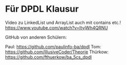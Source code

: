 # Für DPDL Klausur

Video zu LinkedList und ArrayList auch mit contains etc.!
https://www.youtube.com/watch?v=ItyjWh4QRNU


GitHub von anderen Schülern:

Paul: https://github.com/paulinfo-ba/dpdl
Tom: https://github.com/IllusiveCoder/Theorie
Thürkow: https://github.com/fthuerkow/ba_5cs_dpdl
